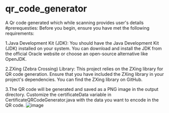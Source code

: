 # qr_code_generator
A Qr code generated which while scanning provides user's details
#prerequesties:
Before you begin, ensure you have met the following requirements:

1.Java Development Kit (JDK): You should have the Java Development Kit (JDK) installed on your system. You can download and install the JDK from the official Oracle website or choose an open-source alternative like OpenJDK.

2.ZXing (Zebra Crossing) Library: This project relies on the ZXing library for QR code generation. Ensure that you have included the ZXing library in your project's dependencies. You can find the ZXing library on GitHub.

3.The QR code will be generated and saved as a PNG image in the output directory.
Customize the certificateData variable in CertificateQRCodeGenerator.java with the data you want to encode in the QR code.
![image](https://github.com/tanmay0922/qr_code_generator/assets/89064782/ae831452-61eb-4bc9-8d3b-bb2906925b00)





